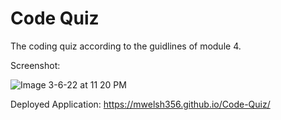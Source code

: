 # Code Quiz
The coding quiz according to the guidlines of module 4.



Screenshot:


![Image 3-6-22 at 11 20 PM](https://user-images.githubusercontent.com/97926292/156967414-18c53824-4157-4dac-a724-b00b1c9f934f.jpg)


Deployed Application:
https://mwelsh356.github.io/Code-Quiz/
